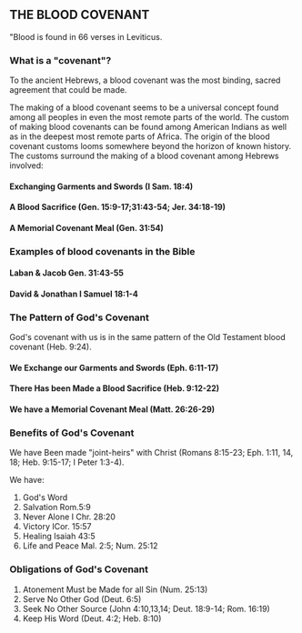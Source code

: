 ## THE BLOOD COVENANT

"Blood is found in 66 verses in Leviticus.

### What is a "covenant"?

To the ancient Hebrews, a blood covenant was the most binding, sacred agreement that could be made.

The making of a blood covenant seems to be a universal concept found among all peoples in even the most remote parts of the world. The custom of making blood covenants can be found among American Indians as well as in the deepest most remote parts of Africa. The origin of the blood covenant customs looms somewhere beyond the horizon of known history. The customs surround the making of a blood covenant among Hebrews involved:

#### Exchanging Garments and Swords (I Sam. 18:4)

#### A Blood Sacrifice (Gen. 15:9-17;31:43-54; Jer. 34:18-19)

#### A Memorial Covenant Meal (Gen. 31:54)

### Examples of blood covenants in the Bible

#### Laban & Jacob Gen. 31:43-55

#### David & Jonathan I Samuel 18:1-4

### The Pattern of God's Covenant

God's covenant with us is in the same pattern of the Old Testament blood covenant (Heb. 9:24).

#### We Exchange our Garments and Swords (Eph. 6:11-17)

#### There Has been Made a Blood Sacrifice (Heb. 9:12-22)

#### We have a Memorial Covenant Meal (Matt. 26:26-29)

### Benefits of God's Covenant

We have Been made "joint-heirs" with Christ (Romans 8:15-23; Eph. 1:11, 14, 18; Heb. 9:15-17; I Peter 1:3-4).

We have:

1. God's Word
2. Salvation Rom.5:9
3. Never Alone I Chr. 28:20
4. Victory ICor. 15:57
5. Healing Isaiah 43:5
6. Life and Peace Mal. 2:5; Num. 25:12

### Obligations of God's Covenant

1. Atonement Must be Made for all Sin (Num. 25:13)
2. Serve No Other God (Deut. 6:5)
3. Seek No Other Source (John 4:10,13,14; Deut. 18:9-14; Rom. 16:19)
4. Keep His Word (Deut. 4:2; Heb. 8:10)

